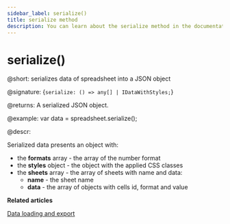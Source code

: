 ```yaml
---
sidebar_label: serialize()
title: serialize method
description: You can learn about the serialize method in the documentation of the DHTMLX JavaScript Spreadsheet library. Browse developer guides and API reference, try out code examples and live demos, and download a free 30-day evaluation version of DHTMLX Spreadsheet.
---
```


# serialize()

@short: serializes data of spreadsheet into a JSON object

@signature: {`serialize: () => any[] | IDataWithStyles;`}

@returns:
A serialized JSON object.

@example:
var data = spreadsheet.serialize();

@descr:

Serialized data presents an object with:

- the **formats** array - the array of the number format
- the **styles** object - the object with the applied CSS classes
- the **sheets** array - the array of sheets with name and data:
  - **name** - the sheet name
  - **data** - the array of objects with cells id, format and value

**Related articles**

[Data loading and export](loading_data.md#saving-and-restoring-state)
